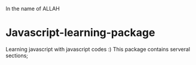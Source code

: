 ﻿In the name of ALLAH
# Javascript-learning-package
Learning javascript with javascript codes :)
This package contains serveral sections;
